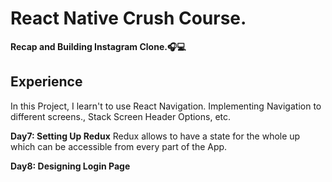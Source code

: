 # React Native Crush Course. 

**Recap and Building Instagram Clone.🎧💻**

## Experience
In this Project, I learn't to use React Navigation.
Implementing Navigation to different screens., Stack Screen Header Options, etc.

**Day7: Setting Up Redux**
Redux allows to have a state for the whole up which can be accessible from every part of the App.

**Day8: Designing Login Page**